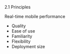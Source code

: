 
2.1 Principles

Real-time mobile performance
- Quality
- Ease of use
- Familiarity
- Flexibility
- Deployment size

